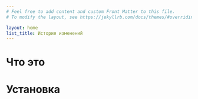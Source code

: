 ```yaml
---
# Feel free to add content and custom Front Matter to this file.
# To modify the layout, see https://jekyllrb.com/docs/themes/#overriding-theme-defaults

layout: home
list_title: История изменений
---
```


<h2 style="font-size: 28px;">Что это</h2>
<h2 style="font-size: 28px;">Установка</h2>
